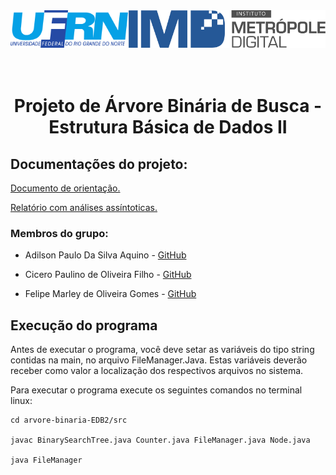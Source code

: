 <div aligh=center style="padding-bottom: 80px;">
<img align="right" alt="gif" height="60" src="documents/IMD_logo_01-01.svg">

<img align="left" alt="gif" height="60" src="documents/ufrn-logo.png">

</div>

</br>

<div align=center>

# Projeto de Árvore Binária de Busca - Estrutura Básica de Dados II

</div>

## Documentações do projeto:

[Documento de orientação.](orientacao-projeto/trabalho_uni2.pdf)

[Relatório com análises assíntoticas.](orientacao-projeto/ArvoreBinariaBusca_EDB2_1.pdf)

### Membros do grupo:


- Adilson Paulo Da Silva Aquino - [GitHub](https://github.com/AdilsonPaulo)


- Cicero Paulino de Oliveira Filho - [GitHub](https://github.com/ciceropaulino)


- Felipe Marley de Oliveira Gomes - [GitHub](https://github.com/felipemarley)

## Execução do programa

Antes de executar o programa, você deve setar as variáveis do tipo string contidas na main, no arquivo FileManager.Java. Estas variáveis deverão receber como valor a localização dos respectivos arquivos no sistema.

Para executar o programa execute os seguintes comandos no terminal linux:
```
cd arvore-binaria-EDB2/src  

javac BinarySearchTree.java Counter.java FileManager.java Node.java

java FileManager
```
